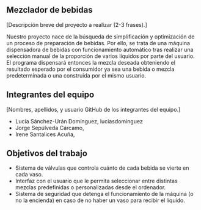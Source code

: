 ## Mezclador de bebidas

[Descripción breve del proyecto a realizar (2-3 frases).]

Nuestro proyecto nace de la búsqueda de simplificación y optimización de un proceso de preparación de bebidas. Por ello, se trata de una máquina dispensadora de bebidas con funcionamiento automático tras realizar una selección manual de la proporción de varios líquidos por parte del usuario. El programa dispensará entonces la mezcla deseada obteniendo el resultado esperado por el consumidor ya sea una bebida o mezcla predeterminada o una construida por el mismo usuario.

## Integrantes del equipo

[Nombres, apellidos, y usuario GitHub de los integrantes del equipo.]

- Lucía Sánchez-Urán Domínguez, luciasdominguez
- Jorge Sepúlveda Cárcamo,      
- Irene Santalices Acuña,       

## Objetivos del trabajo

- Sistema de válvulas que controla cuánto de cada bebida se vierte en cada vaso.
- Interfaz con el usuario que le permita seleccionar entre distintas mezclas predefinidas o personalizadas desde el ordenador.
- Sistema de seguridad que detenga el funcionamiento de la máquina (o no la encienda) en caso de no haber un vaso para recibir el líquido.
